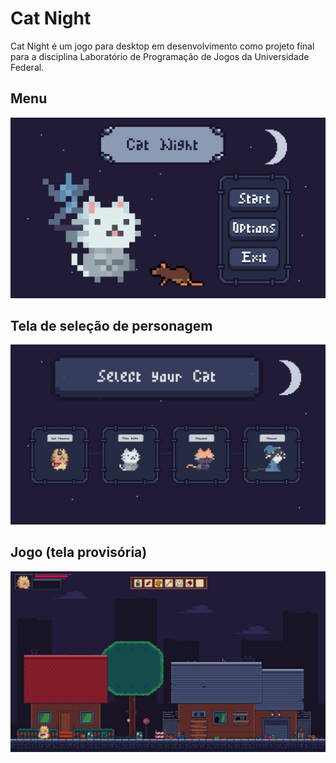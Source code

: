 # Cat Night

Cat Night é um jogo para desktop em desenvolvimento como projeto final para a disciplina Laboratório de Programação de Jogos da Universidade Federal.

## Menu
![](./img/img_readme/menu.jpg)

## Tela de seleção de personagem
![](./img/img_readme/screenSelection.jpg)

## Jogo (tela provisória)
![](./img/img_readme/game.jpg)